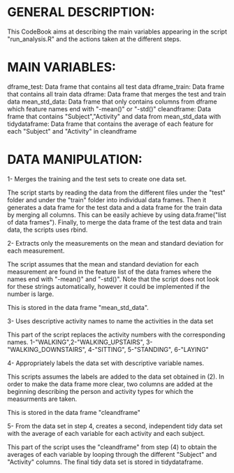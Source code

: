 # GENERAL DESCRIPTION:

This CodeBook aims at describing the main variables appearing in the
script "run_analysis.R" and the actions taken at the different
steps.

# MAIN VARIABLES:

dframe_test: Data frame that contains all test data
dframe_train: Data frame that contains all train data
dframe: Data frame that merges the test and train data
mean_std_data: Data frame that only contains columns from dframe which feature names end with "-mean()" or "-std()"
cleandframe: Data frame that contains "Subject","Activity" and data from mean_std_data with
tidydataframe: Data frame that contains the average of each feature for each "Subject" and "Activity" in cleandframe

# DATA MANIPULATION:

1- Merges the training and the test sets to create one data set.

The script starts by reading the data from the different files under the "test" folder
and under the "train" folder into individual data frames. Then it generates 
a data frame for the test data and a data frame for the train data by merging all columns.
This can be easily achieve by using data.frame("list of data frames").
Finally, to merge the data frame of the test data and train data, the scripts uses
rbind.

2- Extracts only the measurements on the mean and standard deviation for each measurement.

The script assumes that the mean and standard deviation for each measurement are found
in the feature list of the data frames where the names end with "-mean()" and "-std()".
Note that the script does not look for these strings automatically, however it could
be implemented if the number is large.

This is stored in the data frame "mean_std_data".

3- Uses descriptive activity names to name the activities in the data set

This part of the script replaces the activity numbers with the corresponding
names. 1-"WALKING",2-"WALKING_UPSTAIRS", 3-"WALKING_DOWNSTAIRS", 4-"SITTING", 5-"STANDING",
6-"LAYING"


4- Appropriately labels the data set with descriptive variable names.

This scripts assumes the labels are added to the data set obtained in (2).
In order to make the data frame more clear, two columns are added at the beginning
describing the person and activity types for which the measurments are taken.

This is stored in the data frame "cleandframe"


5- From the data set in step 4, creates a second, independent tidy data set with the average of 
   each variable for each activity and each subject.

This part of the script uses the "cleandframe" from step (4) to obtain the averages of each
variable by looping through the different "Subject" and "Activity" columns. 
The final tidy data set is stored in tidydataframe.
